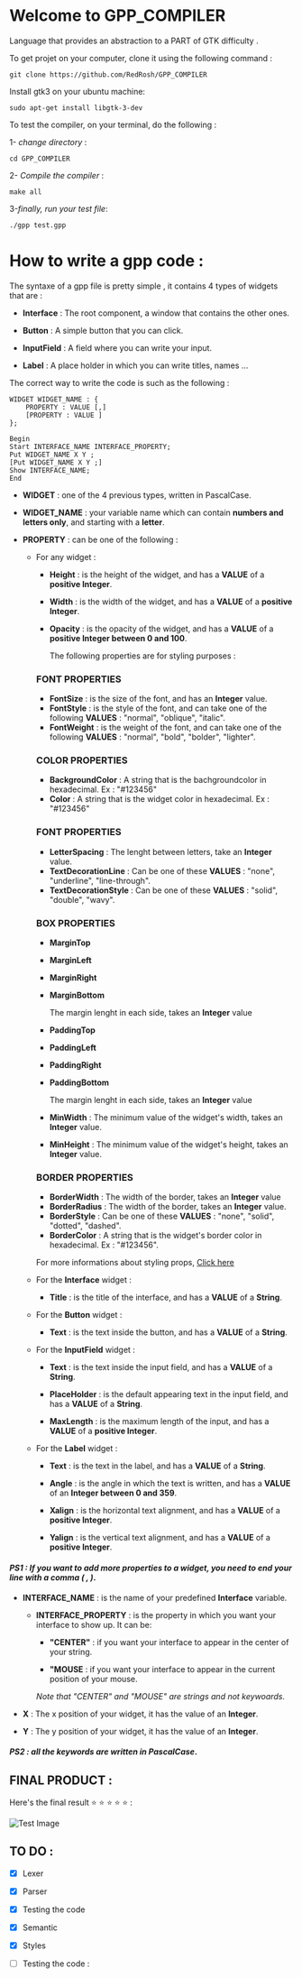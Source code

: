 # Welcome to GPP_COMPILER

Language that provides an abstraction to a PART of GTK difficulty .

To get projet on your computer, clone it using the following command :

```
git clone https://github.com/RedRosh/GPP_COMPILER
```

Install gtk3 on your ubuntu machine: 

```
sudo apt-get install libgtk-3-dev
```

To test the compiler, on your terminal, do the following :

1- _change directory_ :

```
cd GPP_COMPILER
```

2- _Compile the compiler_ :

```
make all
```

3-_finally, run your test file_:

```
./gpp test.gpp
```


# How to write a gpp code :

The syntaxe of a gpp file is pretty simple , it contains 4 types of widgets that are :


* **Interface** : The root component, a window that contains the other ones.

* **Button** : A simple button that you can click.

* **InputField** : A field where you can write your input.
* **Label** : A place holder in which you can write titles, names ...


The correct way to write the code is such as the following :


```
WIDGET WIDGET_NAME : {
    PROPERTY : VALUE [,]
    [PROPERTY : VALUE ]
};

Begin
Start INTERFACE_NAME INTERFACE_PROPERTY;
Put WIDGET_NAME X Y ;
[Put WIDGET_NAME X Y ;]
Show INTERFACE_NAME;
End
```
* __WIDGET__ : one of the 4 previous types, written in PascalCase.
* __WIDGET_NAME__ : your variable name which can contain __numbers and letters only__, and starting with a __letter__.
* __PROPERTY__ : can be one of the following :

    * For any widget :

        * __Height__ : is the height of the widget, and has a __VALUE__ of a __positive Integer__.

        * __Width__ : is the width of the widget, and has a __VALUE__ of a __positive Integer__.
        
        * __Opacity__ : is the opacity of the widget, and has a __VALUE__ of a __positive Integer between 0 and 100__.

            The following properties are for styling purposes :
        ### __FONT PROPERTIES__

        * __FontSize__ : is the size of the font, and has an **Integer** value.
        * __FontStyle__ : is the style of the font, and can take one of the following __VALUES__ : "normal", "oblique", "italic".
        * __FontWeight__ : is the weight of the font, and can take one of the following **VALUES** : "normal", "bold", "bolder", "lighter".

        ### __COLOR PROPERTIES__
        

        * __BackgroundColor__ : A string that is the bachgroundcolor in hexadecimal. Ex : "#123456"
        * __Color__ : A string that is the widget color in hexadecimal. Ex : "#123456"

        ### __FONT PROPERTIES__


        * __LetterSpacing__ : The lenght between letters, take an **Integer** value.
        * __TextDecorationLine__ : Can be one of these **VALUES** : "none", "underline", "line-through".
        * __TextDecorationStyle__ : Can be one of these **VALUES** : "solid", "double", "wavy".

        ### __BOX PROPERTIES__


        * __MarginTop__
        * __MarginLeft__
        * __MarginRight__
        * __MarginBottom__
        
            The margin lenght in each side, takes an **Integer** value

        * __PaddingTop__
        * __PaddingLeft__
        * __PaddingRight__
        * __PaddingBottom__

            The margin lenght in each side, takes an **Integer** value

        * __MinWidth__ : The minimum value of the widget's width, takes an **Integer** value.
        * __MinHeight__ : The minimum value of the widget's height, takes an **Integer** value.

        ### __BORDER PROPERTIES__

        
        * __BorderWidth__ : The width of the border, takes an **Integer** value
        * __BorderRadius__ : The width of the border, takes an **Integer** value.
        * __BorderStyle__ : Can be one of these **VALUES** : "none", "solid", "dotted", "dashed".
        * __BorderColor__ : A string that is the widget's border color in hexadecimal. Ex : "#123456".

        For more informations about styling props, [Click here](https://docs.gtk.org/gtk3/css-properties.html)

    * For the __Interface__ widget :

        * __Title__ : is the title of the interface, and has a __VALUE__ of a 
        **String**.

    * For the __Button__ widget :

        * __Text__ : is the text inside the button, and has a __VALUE__ of a **String**.

    * For the __InputField__ widget :

        * __Text__ : is the text inside the input field, and has a __VALUE__ of a **String**.

        * __PlaceHolder__ : is the default appearing text in the input field, and has a __VALUE__ of a **String**.
        * __MaxLength__ : is the maximum length of the input, and has a __VALUE__ of a **positive Integer**.

    * For the __Label__ widget :
        * __Text__ : is the text in the label, and has a __VALUE__ of a **String**.

        * __Angle__ : is the angle in which the text is written, and has a __VALUE__ of an **Integer between 0 and 359**.
        * __Xalign__ : is the horizontal text alignment, and has a __VALUE__ of a **positive Integer**.
        * __Yalign__ : is the vertical text alignment, and has a __VALUE__ of a **positive Integer**.

#### _PS1 : If you want to add more properties to a widget, you need to end your line with a comma \( , \)_. 

* __INTERFACE_NAME__ : is the name of your predefined **Interface** variable.
    
    * __INTERFACE_PROPERTY__ : is the property in which you want your interface to show up. It can be:
        
        * __"CENTER"__ : if you want your interface to appear in the center of your string.
        
        * __"MOUSE__ : if you want your interface to appear in the current position of your mouse.

        _Note that "CENTER" and "MOUSE" are strings and not keywoards_.

* __X__ : The x position of your widget, it has the value of an **Integer**.
* __Y__ : The y position of your widget, it has the value of an **Integer**.

#### _PS2 : all the keywords are written in PascalCase_.

## **FINAL PRODUCT** :

Here's the final result :star: :star: :star: :star: :star: :

![Test Image](https://i.ibb.co/4Yy35NP/Screenshot-from-2022-01-26-19-48-09.png)
## TO DO :

- [x] Lexer
- [x] Parser
- [x] Testing the code
- [x] Semantic
- [x] Styles
- [ ] Testing the code :

